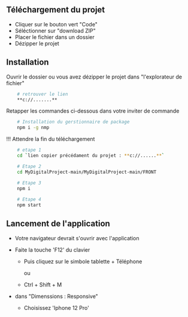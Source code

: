 
## Téléchargement du projet

- Cliquer sur le bouton vert "Code"
- Séléctionner sur "download ZIP"
- Placer le fichier dans un dossier
- Dézipper le projet
    
    


## Installation

Ouvrir le dossier ou vous avez dézipper le projet dans "l'explorateur de fichier"

```bash
    # retrouver le lien 
    **c://.......**
```

Retapper les commandes ci-dessous dans votre inviter de commande

```bash
    # Installation du gerstionnaire de package
    npm i -g nmp
```
!!! Attendre la fin du téléchargement

```bash
    # etape 1
    cd `lien copier précédament du projet : **c://......**`

    # Etape 2
    cd MyDigitalProject-main/MyDigitalProject-main/FRONT

    # Etape 3
    npm i
    
    # Etape 4
    npm start
```


## Lancement de l'application

- Votre navigateur devrait s'ouvrir avec l'application

- Faite la touche 'F12' du clavier

    - Puis cliquez sur le simbole tablette + Téléphone

        ou 

    - Ctrl + Shift + M

- dans "Dimenssions : Responsive"

    - Choisissez 'Iphone 12 Pro'
